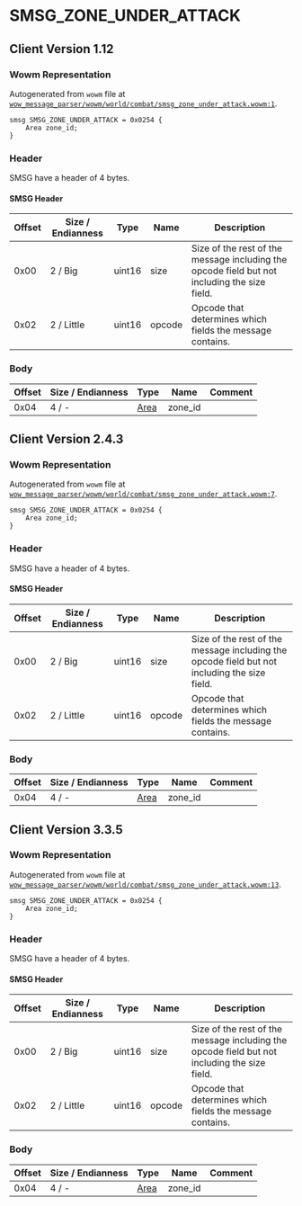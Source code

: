 # SMSG_ZONE_UNDER_ATTACK

## Client Version 1.12

### Wowm Representation

Autogenerated from `wowm` file at [`wow_message_parser/wowm/world/combat/smsg_zone_under_attack.wowm:1`](https://github.com/gtker/wow_messages/tree/main/wow_message_parser/wowm/world/combat/smsg_zone_under_attack.wowm#L1).
```rust,ignore
smsg SMSG_ZONE_UNDER_ATTACK = 0x0254 {
    Area zone_id;
}
```
### Header

SMSG have a header of 4 bytes.

#### SMSG Header

| Offset | Size / Endianness | Type   | Name   | Description |
| ------ | ----------------- | ------ | ------ | ----------- |
| 0x00   | 2 / Big           | uint16 | size   | Size of the rest of the message including the opcode field but not including the size field.|
| 0x02   | 2 / Little        | uint16 | opcode | Opcode that determines which fields the message contains.|

### Body

| Offset | Size / Endianness | Type | Name | Comment |
| ------ | ----------------- | ---- | ---- | ------- |
| 0x04 | 4 / - | [Area](area.md) | zone_id |  |

## Client Version 2.4.3

### Wowm Representation

Autogenerated from `wowm` file at [`wow_message_parser/wowm/world/combat/smsg_zone_under_attack.wowm:7`](https://github.com/gtker/wow_messages/tree/main/wow_message_parser/wowm/world/combat/smsg_zone_under_attack.wowm#L7).
```rust,ignore
smsg SMSG_ZONE_UNDER_ATTACK = 0x0254 {
    Area zone_id;
}
```
### Header

SMSG have a header of 4 bytes.

#### SMSG Header

| Offset | Size / Endianness | Type   | Name   | Description |
| ------ | ----------------- | ------ | ------ | ----------- |
| 0x00   | 2 / Big           | uint16 | size   | Size of the rest of the message including the opcode field but not including the size field.|
| 0x02   | 2 / Little        | uint16 | opcode | Opcode that determines which fields the message contains.|

### Body

| Offset | Size / Endianness | Type | Name | Comment |
| ------ | ----------------- | ---- | ---- | ------- |
| 0x04 | 4 / - | [Area](area.md) | zone_id |  |

## Client Version 3.3.5

### Wowm Representation

Autogenerated from `wowm` file at [`wow_message_parser/wowm/world/combat/smsg_zone_under_attack.wowm:13`](https://github.com/gtker/wow_messages/tree/main/wow_message_parser/wowm/world/combat/smsg_zone_under_attack.wowm#L13).
```rust,ignore
smsg SMSG_ZONE_UNDER_ATTACK = 0x0254 {
    Area zone_id;
}
```
### Header

SMSG have a header of 4 bytes.

#### SMSG Header

| Offset | Size / Endianness | Type   | Name   | Description |
| ------ | ----------------- | ------ | ------ | ----------- |
| 0x00   | 2 / Big           | uint16 | size   | Size of the rest of the message including the opcode field but not including the size field.|
| 0x02   | 2 / Little        | uint16 | opcode | Opcode that determines which fields the message contains.|

### Body

| Offset | Size / Endianness | Type | Name | Comment |
| ------ | ----------------- | ---- | ---- | ------- |
| 0x04 | 4 / - | [Area](area.md) | zone_id |  |

